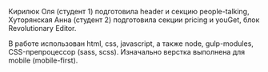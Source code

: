 Кирилюк Оля (студент 1) подготовила header и секцию people-talking,
Хуторянская Анна (студент 2) подготовила секции pricing и youGet, блок Revolutionary Editor.

В работе использован html, css, javascript, а также node, gulp-modules, CSS-препроцессор (sass, scss).
Изначально верстка выполнена для mobile (mobile-first).